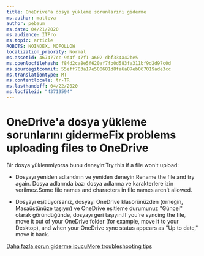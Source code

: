 ```yaml
---
title: OneDrive'a dosya yükleme sorunlarını giderme
ms.author: matteva
author: pebaum
ms.date: 04/21/2020
ms.audience: ITPro
ms.topic: article
ROBOTS: NOINDEX, NOFOLLOW
localization_priority: Normal
ms.assetid: 467477cc-9d4f-47f1-a602-dbf334a42be5
ms.openlocfilehash: f84d2ca8e5f620af7fb0d583fa311bf9d2d97c0d
ms.sourcegitcommit: 55eff703a17e500681d8fa6a87eb067019ade3cc
ms.translationtype: MT
ms.contentlocale: tr-TR
ms.lasthandoff: 04/22/2020
ms.locfileid: "43719594"
---
```

# <a name="fix-problems-uploading-files-to-onedrive"></a><span data-ttu-id="c2e2a-102">OneDrive'a dosya yükleme sorunlarını giderme</span><span class="sxs-lookup"><span data-stu-id="c2e2a-102">Fix problems uploading files to OneDrive</span></span>

<span data-ttu-id="c2e2a-103">Bir dosya yüklenmiyorsa bunu deneyin:</span><span class="sxs-lookup"><span data-stu-id="c2e2a-103">Try this if a file won't upload:</span></span>
  
- <span data-ttu-id="c2e2a-104">Dosyayı yeniden adlandırın ve yeniden deneyin.</span><span class="sxs-lookup"><span data-stu-id="c2e2a-104">Rename the file and try again.</span></span> <span data-ttu-id="c2e2a-105">Dosya adlarında bazı dosya adlarına ve karakterlere izin verilmez.</span><span class="sxs-lookup"><span data-stu-id="c2e2a-105">Some file names and characters in file names aren't allowed.</span></span> 
    
- <span data-ttu-id="c2e2a-106">Dosyayı eşitlüyorsanız, dosyayı OneDrive klasörünüzden (örneğin, Masaüstünüze taşıyın) ve OneDrive eşitleme durumunuz "Güncel" olarak göründüğünde, dosyayı geri taşıyın.</span><span class="sxs-lookup"><span data-stu-id="c2e2a-106">If you're syncing the file, move it out of your OneDrive folder (for example, move it to your Desktop), and when your OneDrive sync status appears as "Up to date," move it back.</span></span> 
    
[<span data-ttu-id="c2e2a-107">Daha fazla sorun giderme ipucu</span><span class="sxs-lookup"><span data-stu-id="c2e2a-107">More troubleshooting tips</span></span>](https://go.microsoft.com/fwlink/?linkid=873155)
  

